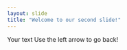```yaml
---
layout: slide
title: "Welcome to our second slide!"	
---
```

Your text
Use the left arrow to go back!
